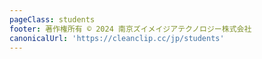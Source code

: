 ```yaml
---
pageClass: students
footer: 著作権所有 © 2024 南京ズイメイジアテクノロジー株式会社
canonicalUrl: 'https://cleanclip.cc/jp/students'
---
```


<Students/>